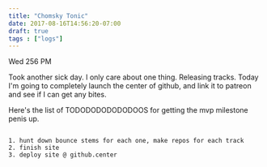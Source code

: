 ```yaml
---
title: "Chomsky Tonic"
date: 2017-08-16T14:56:20-07:00
draft: true
tags : ["logs"]
---
```



Wed 256 PM

Took another sick day. I only care about one thing. Releasing tracks. Today I'm going to completely launch the center of github, and link it to patreon and see if I can get any bites.

Here's the list of TODODODODODODOOS for getting the mvp milestone penis up.

```

1. hunt down bounce stems for each one, make repos for each track
2. finish site
3. deploy site @ github.center


```  

